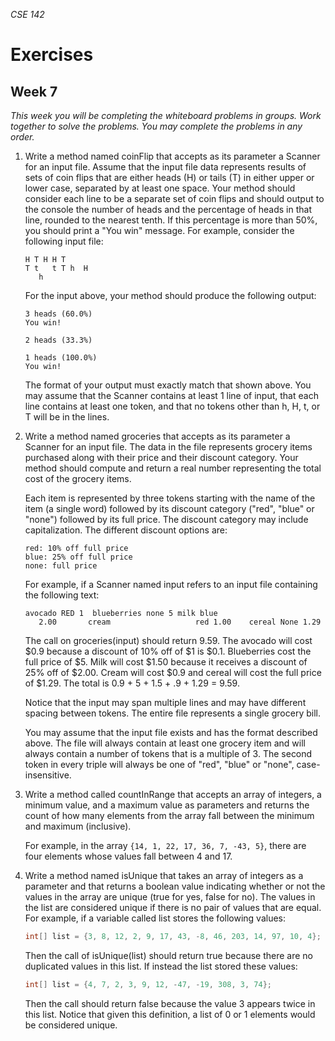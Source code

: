 _CSE 142_
# Exercises
## Week 7
_This week you will be completing the whiteboard problems in groups. Work together to solve the problems. You may complete the problems in any order._

1. Write a method named coinFlip that accepts as its parameter a Scanner for an input file. Assume that the input file data represents results of sets of coin flips that are either heads (H) or tails (T) in either upper or lower case, separated by at least one space. Your method should consider each line to be a separate set of coin flips and should output to the console the number of heads and the percentage of heads in that line, rounded to the nearest tenth. If this percentage is more than 50%, you should print a "You win" message. For example, consider the following input file:

    ```
    H T H H T
    T t   t T h  H
       h
    ```

    For the input above, your method should produce the following output:

    ```
    3 heads (60.0%)
    You win!

    2 heads (33.3%)

    1 heads (100.0%)
    You win!
    ```

    The format of your output must exactly match that shown above. You may assume that the Scanner contains at least 1 line of input, that each line contains at least one token, and that no tokens other than h, H, t, or T will be in the lines.
  
2. Write a method named groceries that accepts as its parameter a Scanner for an input file. The data in the file represents grocery items purchased along with their price and their discount category. Your method should compute and return a real number representing the total cost of the grocery items.

    Each item is represented by three tokens starting with the name of the item (a single word) followed by its discount category ("red", "blue" or "none") followed by its full price. The discount category may include capitalization. The different discount options are:

    ```
    red: 10% off full price
    blue: 25% off full price
    none: full price
    ```

    For example, if a Scanner named input refers to an input file containing the following text:

    ```
    avocado RED 1  blueberries none 5 milk blue 
       2.00       cream                   red 1.00    cereal None 1.29
    ```

    The call on groceries(input) should return 9.59. The avocado will cost $0.9 because a discount of 10% off of $1 is $0.1. Blueberries cost the full price of $5. Milk will cost $1.50 because it receives a discount of 25% off of $2.00. Cream will cost $0.9 and cereal will cost the full price of $1.29. The total is 0.9 + 5 + 1.5 + .9 + 1.29 = 9.59.

    Notice that the input may span multiple lines and may have different spacing between tokens. The entire file represents a single grocery bill.

    You may assume that the input file exists and has the format described above. The file will always contain at least one grocery item and will always contain a number of tokens that is a multiple of 3. The second token in every triple will always be one of "red", "blue" or "none", case-insensitive.
  
3. Write a method called countInRange that accepts an array of integers, a minimum value, and a maximum value as parameters and returns the count of how many elements from the array fall between the minimum and maximum (inclusive).

    For example, in the array `{14, 1, 22, 17, 36, 7, -43, 5}`, there are four elements whose values fall between 4 and 17.

4. Write a method named isUnique that takes an array of integers as a parameter and that returns a boolean value indicating whether or not the values in the array are unique (true for yes, false for no). The values in the list are considered unique if there is no pair of values that are equal. For example, if a variable called list stores the following values:

    ```java
    int[] list = {3, 8, 12, 2, 9, 17, 43, -8, 46, 203, 14, 97, 10, 4};
    ```

    Then the call of isUnique(list) should return true because there are no duplicated values in this list. If instead the list stored these values:

    ```java
    int[] list = {4, 7, 2, 3, 9, 12, -47, -19, 308, 3, 74};
    ```

    Then the call should return false because the value 3 appears twice in this list. Notice that given this definition, a list of 0 or 1 elements would be considered unique.
